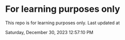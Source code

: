 # For learning purposes only
This repo is for learning purposes only.
Last updated at

Saturday, December 30, 2023 12:57:10 PM

